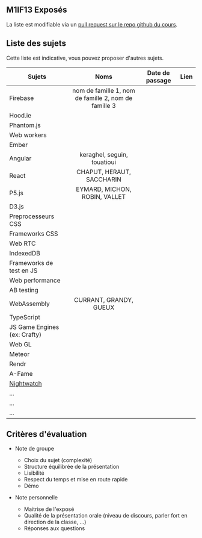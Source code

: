 ## M1IF13 Exposés

La liste est modifiable via un [pull request sur le repo github du cours](https://github.com/aurelient/mif13/blob/master/2018/exposes.md).

## Liste des sujets
<!-- Table à compléter -->

Cette liste est indicative, vous pouvez proposer d'autres sujets.

| Sujets                        | Noms                          | Date de passage  | Lien  |
| ----------------------------- |:-----------------------------:| ---------------- | ----- |
| Firebase                      | nom de famille 1, nom de famille 2, nom de famille 3 |                  |       |
| Hood.ie                       |                               |                  |       |
| Phantom.js                    |                               |                  |       |
| Web workers                   |                               |                  |       |
| Ember                         |                               |                  |       |
| Angular                       | keraghel, seguin, touatioui   |                  |       |
| React                         | CHAPUT, HERAUT, SACCHARIN     |                  |       |
| P5.js                         | EYMARD, MICHON, ROBIN, VALLET |                  |       |
| D3.js                         |                               |                  |       |
| Preprocesseurs CSS            |                               |                  |       |
| Frameworks CSS                |                               |                  |       |
| Web RTC                       |                               |                  |       |
| IndexedDB                     |                               |                  |       |
| Frameworks de test en JS      |                               |                  |       |
| Web performance               |                               |                  |       |
| AB testing                    |                               |                  |       |
| WebAssembly                   | CURRANT, GRANDY, GUEUX        |                  |       |
| TypeScript                    |                               |                  |       |
| JS Game Engines (ex: Crafty)  |                               |                  |       |
| Web GL                        |                               |                  |       |
| Meteor                        |                               |                  |       |
| Rendr                         |                               |                  |       |
| A-Fame                        |                               |                  |       |
| [Nightwatch](http://nightwatchjs.org/) |                      |                  |       |
| ...                           |                               |                  |       |
| ...                           |                               |                  |       |
| ...                           |                               |                  |       |


<!-- Merci de maintenir un semblant de mise en page sur le tableau -->


## Critères d'évaluation

- Note de groupe
  - Choix du sujet (complexité)
  -	Structure équilibrée de la présentation
  - Lisibilité
  - Respect du temps et mise en route rapide
  - Démo

- Note personnelle		
  - Maitrise de l'exposé
  - Qualité de la présentation orale (niveau de discours, parler fort en direction de la classe, ...)
  - Réponses aux questions
